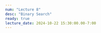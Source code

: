 ```yaml
---
num: "Lecture 8"
desc: "Binary Search"
ready: true
lecture_date: 2024-10-22 15:30:00.00-7:00
---
```

